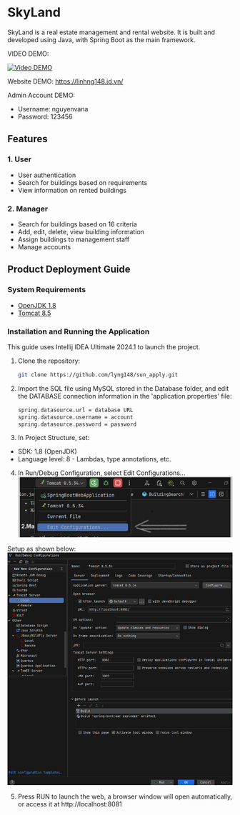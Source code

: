 # SkyLand
SkyLand is a real estate management and rental website. It is built and developed using Java, with Spring Boot as the main framework.

VIDEO DEMO:

[![Video DEMO](https://i9.ytimg.com/vi_webp/7SoDYjKPFxk/mq1.webp?sqp=COC-9bQG-oaymwEmCMACELQB8quKqQMa8AEB-AH-CYAC0AWKAgwIABABGCQgZShKMA8=&rs=AOn4CLDS9U3qGYfCUUDRdYsU3D_sPfSE8Q)](https://youtu.be/7SoDYjKPFxk)

Website DEMO: https://linhng148.id.vn/

Admin Account DEMO:
- Username: nguyenvana
- Password: 123456

## Features

### 1. User
- User authentication
- Search for buildings based on requirements
- View information on rented buildings

### 2. Manager
- Search for buildings based on 16 criteria
- Add, edit, delete, view building information
- Assign buildings to management staff
- Manage accounts

## Product Deployment Guide

### System Requirements
- [OpenJDK 1.8](https://www.oracle.com/java/technologies/javase/javase8-archive-downloads.html)
- [Tomcat 8.5](https://tomcat.apache.org/download-80.cgi)

### Installation and Running the Application

This guide uses Intellij IDEA Ultimate 2024.1 to launch the project.

1. Clone the repository:
   ```sh
   git clone https://github.com/lyng148/sun_apply.git
    ```
2. Import the SQL file using MySQL stored in the Database folder, and edit the DATABASE connection information in the 'application.properties' file:
   ```properties
   spring.datasource.url = database URL
   spring.datasource.username = account
   spring.datasource.password = password
   ```
3. In Project Structure, set:
- SDK: 1.8 (OpenJDK)
- Language level: 8 - Lambdas, type annotations, etc.

4. In Run/Debug Configuration, select Edit Configurations...
![img.png](img.png)

Setup as shown below:
![img_1.png](img_1.png)

5. Press RUN to launch the web, a browser window will open automatically, or access it at http://localhost:8081
